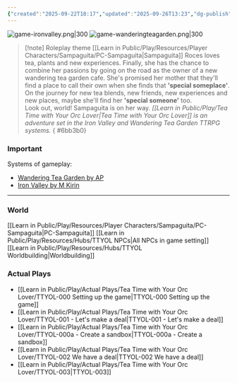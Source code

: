 ```yaml
---
{"created":"2025-09-22T18:17","updated":"2025-09-26T13:23","dg-publish":true,"aliases":["TTYOL"],"dg-path":"Play/Tea Time with Your Orc Lover.md","permalink":"/play/tea-time-with-your-orc-lover/","dgPassFrontmatter":true,"noteIcon":"1"}
---
```


![game-ironvalley.png|300](/img/user/Learn%20in%20Public/Play/Resources/Games/game-ironvalley.png) ![game-wanderingteagarden.png|300](/img/user/Learn%20in%20Public/Play/Resources/Games/game-wanderingteagarden.png)
> [!note] Roleplay theme
[[Learn in Public/Play/Resources/Player Characters/Sampaguita/PC-Sampaguita\|Sampaguita]] Roces loves tea, plants and new experiences. Finally, she has the chance to combine her passions by going on the road as the owner of a new wandering tea garden cafe. She's promised her mother that they'll find a place to call their own when she finds that **'special someplace'**.
On the journey for new tea blends, new friends, new experiences and new places, maybe she'll find her **'special someone'** too.  
Look out, world! Sampaguita is on her way. 
_[[Learn in Public/Play/Tea Time with Your Orc Lover\|Tea Time with Your Orc Lover]] is an adventure set in the Iron Valley and Wandering Tea Garden TTRPG systems._
{ #6bb3b0}


### Important 
Systems of gameplay: 
- [Wandering Tea Garden by AP](https://ap-cartography.itch.io/the-wandering-tea-garden)
- [Iron Valley by M Kirin](https://mkirin.itch.io/iron-valley)

--- 

### World 

[[Learn in Public/Play/Resources/Player Characters/Sampaguita/PC-Sampaguita\|PC-Sampaguita]]
[[Learn in Public/Play/Resources/Hubs/TTYOL NPCs\|All NPCs in game setting]]
[[Learn in Public/Play/Resources/Hubs/TTYOL Worldbuilding\|Worldbuilding]]

### Actual Plays 

- [[Learn in Public/Play/Actual Plays/Tea Time with Your Orc Lover/TTYOL-000 Setting up the game\|TTYOL-000 Setting up the game]]
- [[Learn in Public/Play/Actual Plays/Tea Time with Your Orc Lover/TTYOL-001 - Let's make a deal\|TTYOL-001 - Let's make a deal]]
- [[Learn in Public/Play/Actual Plays/Tea Time with Your Orc Lover/TTYOL-000a - Create a sandbox\|TTYOL-000a - Create a sandbox]]
- [[Learn in Public/Play/Actual Plays/Tea Time with Your Orc Lover/TTYOL-002 We have a deal\|TTYOL-002 We have a deal]]
- [[Learn in Public/Play/Actual Plays/Tea Time with Your Orc Lover/TTYOL-003\|TTYOL-003]]
